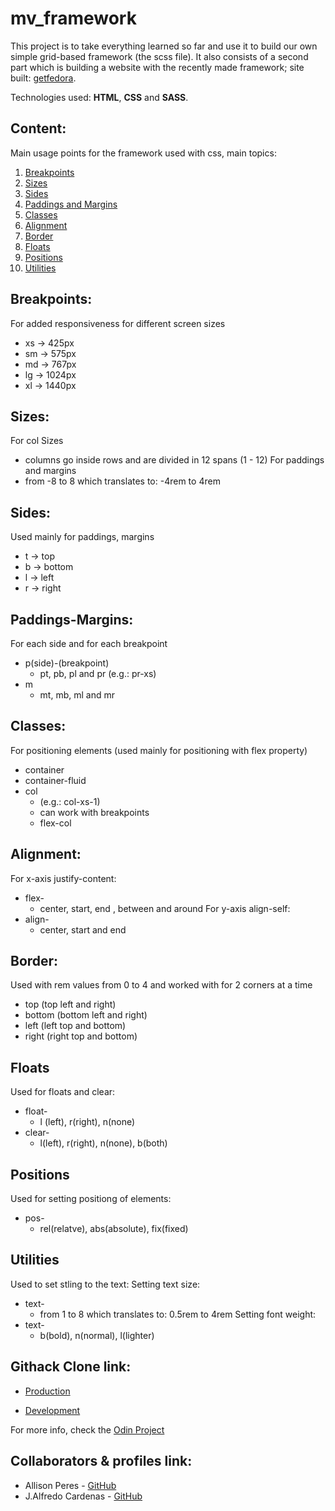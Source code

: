 # mv_framework
This project is to take everything learned so far and use it to build our own simple grid-based framework (the scss file).
It also consists of a second part which is building a website with the recently made framework; site built: [getfedora](https://getfedora.org/).

Technologies used: **HTML**, **CSS** and **SASS**.

## Content:

Main usage points for the framework used with css, main topics:
1. [Breakpoints](#Breakpoints)
2. [Sizes](#Sizes)
3. [Sides](#Sides)
4. [Paddings and Margins](#Paddings-Margins)
5. [Classes](#Classes)
6. [Alignment](#Alignment)
7. [Border](#Border)
8. [Floats](#Floats)
9. [Positions](#Positions)
10. [Utilities](#Utilities)



## Breakpoints:
For added responsiveness for different screen sizes
- xs -> 425px
- sm -> 575px
- md -> 767px
- lg -> 1024px
- xl -> 1440px

## Sizes:
For col Sizes
- columns go inside rows and are divided in 12 spans (1 - 12)
For paddings and margins
- from -8 to 8 which translates to: -4rem to 4rem

## Sides:
Used mainly for paddings, margins
- t -> top
- b -> bottom
- l -> left
- r -> right

## Paddings-Margins:
For each side and for each breakpoint
  - p(side)-(breakpoint)
    - pt, pb, pl and pr (e.g.: pr-xs)
  - m
    - mt, mb, ml and mr

## Classes:
For positioning elements (used mainly for positioning with flex property)
- container
- container-fluid
- col
  - (e.g.: col-xs-1)
  - can work with breakpoints
  - flex-col

## Alignment:
For x-axis justify-content:
- flex-
  - center, start, end , between and around
For y-axis align-self:
- align-
  - center, start and end

## Border:
Used with rem values from 0 to 4 and worked with for 2 corners at a time
- top (top left and right)
- bottom (bottom left and right)
- left (left top and bottom)
- right (right top and bottom)

## Floats
Used for floats and clear:
- float-
  - l (left), r(right), n(none)
- clear-
  - l(left), r(right), n(none), b(both)

## Positions
Used for setting positiong of elements:
- pos-
  - rel(relatve), abs(absolute), fix(fixed)
  
## Utilities
Used to set stling to the text:
Setting text size:
- text-
  - from 1 to 8 which translates to: 0.5rem to 4rem
Setting font weight:
- text-
  - b(bold), n(normal), l(lighter)

## Githack Clone link:
* [Production](https://rawcdn.githack.com/NewIncome/mv_framework/b1cfb3e2ecbe3193fe6d7c0096fb541def15fcd0/index.html)

* [Development](https://raw.githack.com/NewIncome/mv_framework/feature/index.html)



For more info, check the [Odin Project](https://www.theodinproject.com/courses/html5-and-css3/lessons/design-your-own-grid-based-framework)


## Collaborators & profiles link:
- Allison Peres - [GitHub](https://github.com/alissonperes)
- J.Alfredo Cardenas - [GitHub](https://github.com/newincome)
